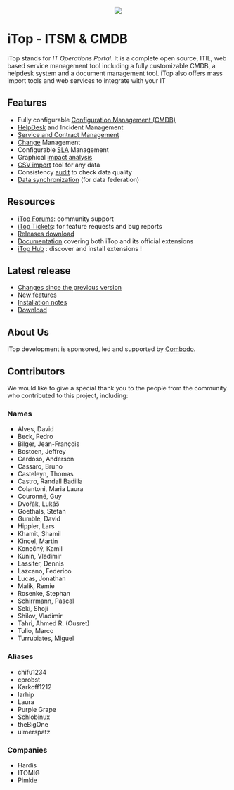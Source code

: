 <p align="center"><a href="https://www.combodo.com/itop-193" target="_blank">
    <img src="https://www.combodo.com/logos/logo-itop.svg">
</a></p>


# iTop - ITSM & CMDB
 
iTop stands for *IT Operations Portal*.
It is a complete open source, ITIL, web based service management tool including a fully customizable CMDB, a helpdesk system and a document management tool. 
iTop also offers mass import tools and web services to integrate with your IT

## Features
- Fully configurable [Configuration Management (CMDB)][10]
- [HelpDesk][11] and Incident Management
- [Service and Contract Management][12]
- [Change][13] Management
- Configurable [SLA][14] Management
- Graphical [impact analysis][15]
- [CSV import][16] tool for any data
- Consistency [audit][17] to check data quality
- [Data synchronization][18] (for data federation)


## Resources

 - [iTop Forums][1]: community support
 - [iTop Tickets][2]: for feature requests and bug reports
 - [Releases download][3]
 - [Documentation][4] covering both iTop and its official extensions
 - [iTop Hub][5] : discover and install extensions !



[1]: https://sourceforge.net/p/itop/discussion/
[2]: https://sourceforge.net/p/itop/tickets/
[3]: https://sourceforge.net/projects/itop/files/itop/
[4]: https://www.itophub.io/wiki
[5]: https://store.itophub.io/en_US/

[10]: https://www.itophub.io/wiki/page?id=latest%3Adatamodel%3Astart#configuration_management_cmdb
[11]: https://www.itophub.io/wiki/page?id=latest%3Adatamodel%3Astart#ticketing
[12]: https://www.itophub.io/wiki/page?id=latest%3Adatamodel%3Astart#service_management
[13]: https://www.itophub.io/wiki/page?id=latest%3Adatamodel%3Astart#change_management
[14]: https://www.itophub.io/wiki/page?id=latest%3Aimplementation%3Astart#service_level_agreements_and_targets
[15]: https://www.itophub.io/wiki/page?id=latest%3Auser%3Aactions#relations
[16]: https://www.itophub.io/wiki/page?id=latest%3Auser%3Abulk_modify#uploading_data
[17]: https://www.itophub.io/wiki/page?id=latest%3Aadmin%3Aaudit
[18]: https://www.itophub.io/wiki/page?id=latest%3Aadvancedtopics%3Adata_synchro_overview



## Latest release

 - [Changes since the previous version][62]
 - [New features][63]
 - [Installation notes][64]
 - [Download][65]

[62]: https://www.itophub.io/wiki/page?id=latest:release:change_log
[63]: https://www.itophub.io/wiki/page?id=latest:release:start
[64]: https://www.itophub.io/wiki/page?id=latest:install:start
[65]: https://sourceforge.net/projects/itop/files/latest/download


## About Us

iTop development is sponsored, led and supported by [Combodo][0].

[0]: https://www.combodo.com


## Contributors

We would like to give a special thank you to the people from the community who contributed to this project, including:

### Names
 - Alves, David
 - Beck, Pedro
 - Bilger, Jean-François
 - Bostoen, Jeffrey
 - Cardoso, Anderson
 - Cassaro, Bruno
 - Casteleyn, Thomas
 - Castro, Randall Badilla
 - Colantoni, Maria Laura
 - Couronné, Guy
 - Dvořák, Lukáš
 - Goethals, Stefan
 - Gumble, David
 - Hippler, Lars
 - Khamit, Shamil
 - Kincel, Martin
 - Konečný, Kamil
 - Kunin, Vladimir
 - Lassiter, Dennis
 - Lazcano, Federico
 - Lucas, Jonathan
 - Malik, Remie
 - Rosenke, Stephan
 - Schirrmann, Pascal
 - Seki, Shoji
 - Shilov, Vladimir
 - Tahri, Ahmed R. (Ousret)
 - Tulio, Marco
 - Turrubiates, Miguel

### Aliases
 - chifu1234
 - cprobst
 - Karkoff1212
 - larhip
 - Laura
 - Purple Grape
 - Schlobinux
 - theBigOne
 - ulmerspatz

### Companies
 - Hardis
 - ITOMIG
 - Pimkie

